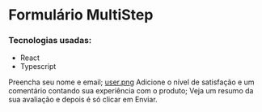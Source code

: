 # Formulário MultiStep

### Tecnologias usadas:

- React
- Typescript

Preencha seu nome e email;
[user.png](https://postimg.cc/SYCX3gwB)
Adicione o nível de satisfação e um comentário contando sua experiência com o produto;
Veja um resumo da sua avaliação e depois é só clicar em Enviar.
